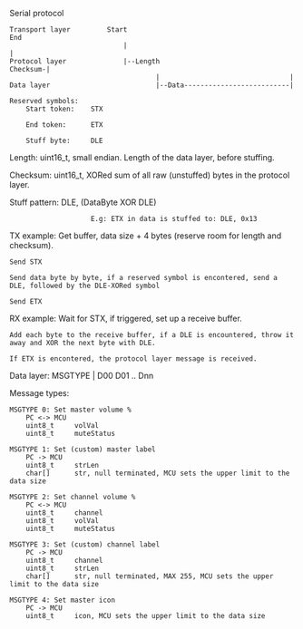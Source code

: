Serial protocol

    Transport layer         Start                                                 End 
                                |                                                 |
    Protocol layer              |--Length                                Checksum-|   
                                        |                                |
    Data layer                          |--Data--------------------------|

    Reserved symbols:
        Start token:    STX
        
        End token:      ETX
        
        Stuff byte:     DLE

Length:             uint16_t, small endian. Length of the data layer, before stuffing.

Checksum:           uint16_t, XORed sum of all raw (unstuffed) bytes in the protocol layer.

Stuff pattern:      DLE, (DataByte XOR DLE)

                        E.g: ETX in data is stuffed to: DLE, 0x13

TX example:
    Get buffer, data size + 4 bytes (reserve room for length and checksum).
    
    Send STX
    
    Send data byte by byte, if a reserved symbol is encontered, send a DLE, followed by the DLE-XORed symbol
    
    Send ETX


RX example:
    Wait for STX, if triggered, set up a receive buffer.
    
    Add each byte to the receive buffer, if a DLE is encountered, throw it away and XOR the next byte with DLE.
    
    If ETX is encontered, the protocol layer message is received.


Data layer:
    MSGTYPE | D00 D01 .. Dnn 

Message types:

    MSGTYPE 0: Set master volume %
        PC <-> MCU
        uint8_t     volVal
        uint8_t     muteStatus

    MSGTYPE 1: Set (custom) master label
        PC -> MCU
        uint8_t     strLen
        char[]      str, null terminated, MCU sets the upper limit to the data size

    MSGTYPE 2: Set channel volume %
        PC <-> MCU
        uint8_t     channel
        uint8_t     volVal
        uint8_t     muteStatus

    MSGTYPE 3: Set (custom) channel label
        PC -> MCU
        uint8_t     channel
        uint8_t     strLen
        char[]      str, null terminated, MAX 255, MCU sets the upper limit to the data size
        
    MSGTYPE 4: Set master icon
        PC -> MCU
        uint8_t     icon, MCU sets the upper limit to the data size